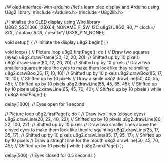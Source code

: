 //# oled-interface-with-arduino
//let's learn oled display and Arduino using U8g2 library.
#include <Arduino.h>
#include <U8g2lib.h>

// Initialize the OLED display using Wire library
U8G2_SSD1306_128X64_NONAME_F_SW_I2C u8g2(U8G2_R0, /* clock=*/ SCL, /* data=*/ SDA, /* reset=*/ U8X8_PIN_NONE);

void setup() {
  // Initiate the display
  u8g2.begin();
}

void loop() {
  // Picture loop
  u8g2.firstPage();
  do {
    // Draw two squares (eyes)
    u8g2.drawFrame(20, 12, 20, 20); // Shifted up by 10 pixels
    u8g2.drawFrame(80, 12, 20, 20); // Shifted up by 10 pixels
    // Draw two smaller squares inside the eyes to make them look like they're smiling
    u8g2.drawBox(25, 17, 10, 10); // Shifted up by 10 pixels
    u8g2.drawBox(85, 17, 10, 10); // Shifted up by 10 pixels
    // Draw a smile
    u8g2.drawLine(50, 40, 55, 45); // Shifted up by 10 pixels
    u8g2.drawLine(55, 45, 65, 45); // Shifted up by 10 pixels
    u8g2.drawLine(65, 45, 70, 40); // Shifted up by 10 pixels
  } while ( u8g2.nextPage() );
  
  delay(1000); // Eyes open for 1 second

  // Picture loop
  u8g2.firstPage();
  do {
    // Draw two lines (closed eyes)
    u8g2.drawLine(20, 22, 40, 22); // Shifted up by 10 pixels
    u8g2.drawLine(80, 22, 100, 22); // Shifted up by 10 pixels
    // Draw two smaller lines above the closed eyes to make them look like they're squinting
    u8g2.drawLine(25, 17, 35, 17); // Shifted up by 10 pixels
    u8g2.drawLine(85, 17, 95, 17); // Shifted up by 10 pixels
    // Draw a straight line for the mouth
    u8g2.drawLine(50, 45, 70, 45); // Shifted up by 10 pixels
  } while ( u8g2.nextPage() );

  delay(500); // Eyes closed for 0.5 seconds
}
